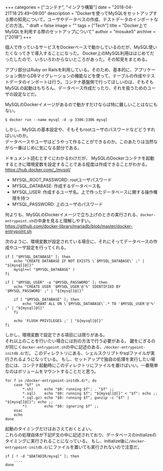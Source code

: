 +++
categories = ["コンテナ", "インフラ構築"]
date = "2018-04-21T18:25:49+09:00"
description = "Dockerを使ってMySQLをセットアップする際の知見について。ユーザやデータベスの作成、テストデータのインポートなどの方法。"
draft = false
image = ""
tags = ["Tech"]
title = "Docker上でMySQLを利用する際のセットアップについて"
author = "mosuke5"
archive = ["2018"]
+++

個人で作っているサービスをDockerベースで動かしているのだが、MySQL使いたくなってきて導入することになった。
Docker上のMySQL利用ははじめてだったしたので、いろいろわからないところがあった。その知見をまとめる。

<!--more-->

アプリ部分はRuby on Railsを利用している。そのため、基本的に、アプリケーション側からDBマイグレーションの機能などを使って、テーブルの作成やテストデータのインポートは行う。コンテナ基盤側で行ってほしいのは、そもそもMySQLの起動はもちろん、データベース作成だったり、それを扱うためのユーザの設定などだ。

MySQLのDockerイメージがあるので動かすだけならば特に難しいことはなにもない。

```
$ docker run --name mysql -d -p 3306:3306 mysql
```

しかし、MySQLの基本設定や、そもそもrootユーザのパスワードなどどうすればいいのか。  
データベースやユーザはどうやって作ることができるのか。このあたりは当然ながら一番はじめに気になる部分である。

ドキュメント読むとすぐにわかるわけだが、
MySQLのDockerコンテナを起動するときに環境変数を設定することである程度は作成できることがわかる。
https://hub.docker.com/_/mysql/

- MYSQL_ROOT_PASSWORD: rootユーザパスワード
- MYSQL_DATABASE: 作成するデータベース名
- MYSQL_USER: 作成するユーザ名。上で作ったデータベースに関する操作権限を持つ
- MYSQL_PASSWORD: 上のユーザのパスワード

何よりも、MySQLのDockerイメージで立ち上げのときの実行される、`docker-entrypoint.sh`の中身を見ると理解しやすい。  
https://github.com/docker-library/mariadb/blob/master/docker-entrypoint.sh

次のように、環境変数が設定されている場合に、それにそってデータベースの作成やユーザ設定を行ってくれる。

```shell
if [ "$MYSQL_DATABASE" ]; then
	echo "CREATE DATABASE IF NOT EXISTS \`$MYSQL_DATABASE\` ;" | "${mysql[@]}"
	mysql+=( "$MYSQL_DATABASE" )
fi
```

```shell
if [ "$MYSQL_USER" -a "$MYSQL_PASSWORD" ]; then
	echo "CREATE USER '$MYSQL_USER'@'%' IDENTIFIED BY '$MYSQL_PASSWORD' ;" | "${mysql[@]}"

	if [ "$MYSQL_DATABASE" ]; then
		echo "GRANT ALL ON \`$MYSQL_DATABASE\`.* TO '$MYSQL_USER'@'%' ;" | "${mysql[@]}"
	fi

	echo 'FLUSH PRIVILEGES ;' | "${mysql[@]}"
fi
```

しかし、環境変数で設定できる項目には限りがある。  
それ以上のことを行いたい場合には別の方法で行う必要がある。
鍵をにぎるのが同じく`docker-entrypoint.sh`の中に記述のある、`/docker-entrypoint-initdb.d/`だ。
このディレクトリにある、シェルスクリプトやsqlファイルが実行されるようになっている。
もし、セットアップで独自の処理を実行したい場合には、コンテナ起動時にこのディレクトリにファイルを置けばいい。一番簡単なのはボリュームをマウントすることだと思う。

```shell
for f in /docker-entrypoint-initdb.d/*; do
	case "$f" in
		*.sh)     echo "$0: running $f"; . "$f" ;;
		*.sql)    echo "$0: running $f"; "${mysql[@]}" < "$f"; echo ;;
		*.sql.gz) echo "$0: running $f"; gunzip -c "$f" | "${mysql[@]}"; echo ;;
		*)        echo "$0: ignoring $f" ;;
	esac
	echo
done
```

起動のタイミングだけはおさえておくとよい。  
これらの処理自体が下記IF文の中に記述されており、データベースのinitializeのタイミングに実行されることになっている。
もし、initialize後に`/docker-entrypoint-initdb.d/`にファイルを置いても実行されないので注意だ。

```shell
if [ ! -d "$DATADIR/mysql" ]; then
    ....
done
```